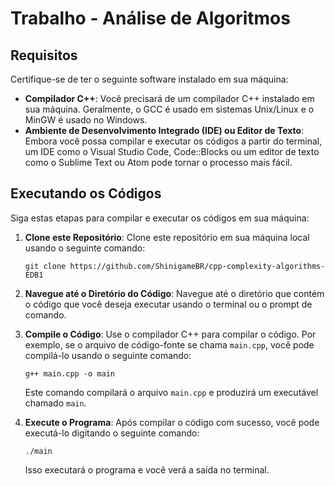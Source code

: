 # Trabalho - Análise de Algoritmos

## Requisitos

Certifique-se de ter o seguinte software instalado em sua máquina:

- **Compilador C++**: Você precisará de um compilador C++ instalado em sua máquina. Geralmente, o GCC é usado em sistemas Unix/Linux e o MinGW é usado no Windows.
- **Ambiente de Desenvolvimento Integrado (IDE) ou Editor de Texto**: Embora você possa compilar e executar os códigos a partir do terminal, um IDE como o Visual Studio Code, Code::Blocks ou um editor de texto como o Sublime Text ou Atom pode tornar o processo mais fácil.

## Executando os Códigos

Siga estas etapas para compilar e executar os códigos em sua máquina:

1. **Clone este Repositório**: Clone este repositório em sua máquina local usando o seguinte comando:

    ```
    git clone https://github.com/ShinigameBR/cpp-complexity-algorithms-EDB1

2. **Navegue até o Diretório do Código**: Navegue até o diretório que contém o código que você deseja executar usando o terminal ou o prompt de comando.

3. **Compile o Código**: Use o compilador C++ para compilar o código. Por exemplo, se o arquivo de código-fonte se chama `main.cpp`, você pode compilá-lo usando o seguinte comando:

    ```
    g++ main.cpp -o main
    ```

    Este comando compilará o arquivo `main.cpp` e produzirá um executável chamado `main`.

4. **Execute o Programa**: Após compilar o código com sucesso, você pode executá-lo digitando o seguinte comando:

    ```
    ./main
    ```

    Isso executará o programa e você verá a saída no terminal.